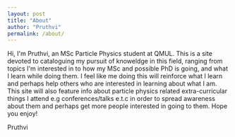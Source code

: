 ```yaml
---
layout: post
title: "About"
author: "Pruthvi"
permalink: /about/
---
```

Hi, I'm Pruthvi, an MSc Particle Physics student at QMUL. This is a site devoted to cataloguing  my pursuit of knoweldge in this field, ranging from topics I'm interested in to how my MSc and possible PhD is going, and what I learn while doing them. I feel like me doing this will reinforce what I learn and perhaps help others who are interested in learning about what I am. This site will also feature info about particle physics related extra-curricular things I attend e.g conferences/talks e.t.c in order to spread awareness about them and perhaps get more people interested in going to them. Hope you enjoy!

Pruthvi
